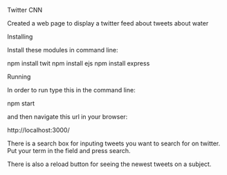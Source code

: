 Twitter CNN

Created a web page to display a twitter feed about tweets about water

Installing

Install these modules in command line:

npm install twit
npm install ejs
npm install express

Running

In order to run type this in the command line:

npm start

and then navigate this url in your browser:

http://localhost:3000/

There is a search box for inputing tweets you want to search for on twitter. Put your term in the field and press search.

There is also a reload button for seeing the newest tweets on a subject.